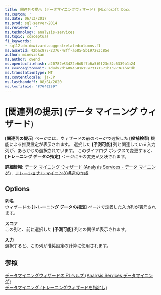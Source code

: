 ```yaml
---
title: 関連列の提示 (データマイニングウィザード) |Microsoft Docs
ms.custom: ''
ms.date: 06/13/2017
ms.prod: sql-server-2014
ms.reviewer: ''
ms.technology: analysis-services
ms.topic: conceptual
f1_keywords:
- sql12.dm.dmwizard.suggestrelatedcolumns.f1
ms.assetid: 02bac877-2376-48ff-a585-5b197263c85e
author: minewiskan
ms.author: owend
ms.openlocfilehash: a20782e83422e6d8f7b6a550f23e57c6339b1a24
ms.sourcegitcommit: ad4d92dce894592a259721a1571b1d8736abacdb
ms.translationtype: MT
ms.contentlocale: ja-JP
ms.lasthandoff: 08/04/2020
ms.locfileid: "87640259"
---
```

# <a name="suggest-related-columns-data-mining-wizard"></a>[関連列の提示] (データ マイニング ウィザード)
  **[関連列の提示]** ページには、ウィザードの前のページで選択した **[候補検索]** 機能による推奨設定が表示されます。 選択した **[予測可能]** 列と関連している入力列が、あらかじめ選択されています。 このダイアログ ボックスで変更すると、**[トレーニング データの指定]** ページにその変更が反映されます。  
  
 **詳細情報:** [データ マイニング ウィザード &#40;Analysis Services - データ マイニング&#41;](data-mining/data-mining-wizard-analysis-services-data-mining.md)、[リレーショナル マイニング構造の作成](data-mining/create-a-relational-mining-structure.md)  
  
## <a name="options"></a>Options  
 **列名**  
 ウィザードの **[トレーニング データの指定]** ページで定義した入力列が表示されます。  
  
 **スコア**  
 この列と、前に選択した **[予測可能]** 列との関係が表示されます。  
  
 **入力**  
 選択すると、この列が推奨設定の計算に使用されます。  
  
## <a name="see-also"></a>参照  
 [データマイニングウィザードの F1 ヘルプ &#40;Analysis Services データマイニング&#41;](data-mining-wizard-f1-help-analysis-services-data-mining.md)   
 [データマイニング &#40;トレーニングウィザードを指定し&#41;](specify-the-training-data-data-mining-wizard.md)  
  
  
